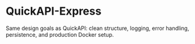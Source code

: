 # QuickAPI-Express

Same design goals as QuickAPI: clean structure, logging, error handling, persistence, and production Docker setup.
